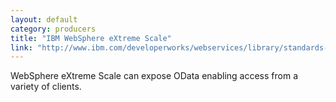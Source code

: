 ```yaml
---
layout: default
category: producers
title: "IBM WebSphere eXtreme Scale"
link: "http://www.ibm.com/developerworks/webservices/library/standards-odata/"
---
```

WebSphere eXtreme Scale can expose OData enabling access from a variety of clients. 
